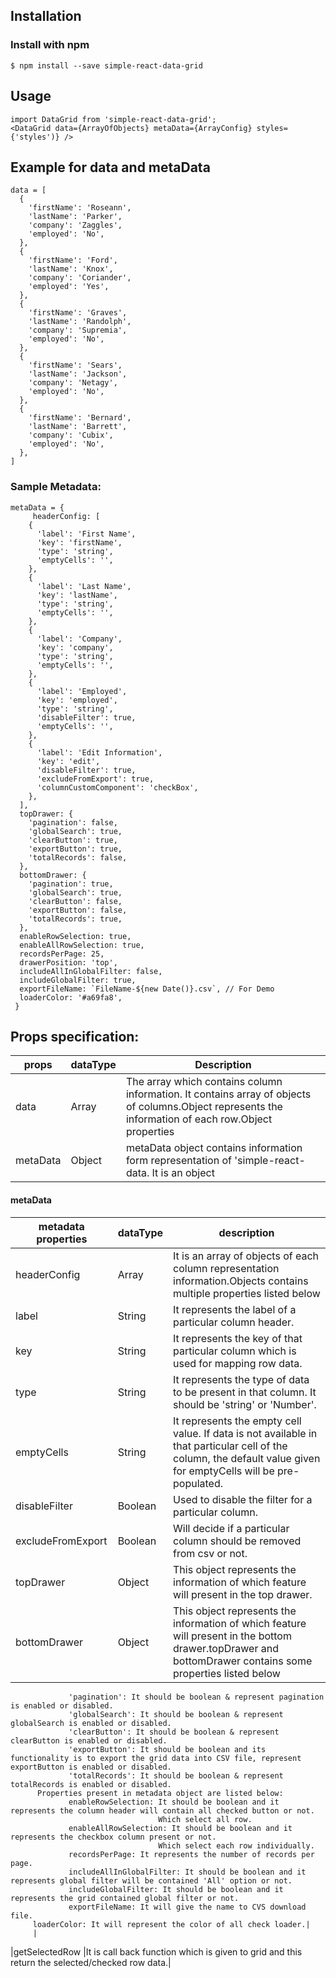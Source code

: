 ## Installation

### Install with npm

```
$ npm install --save simple-react-data-grid
```

## Usage

    import DataGrid from 'simple-react-data-grid';
    <DataGrid data={ArrayOfObjects} metaData={ArrayConfig} styles={'styles')} />	

## Example for data and metaData

    data = [
      {
        'firstName': 'Roseann',
        'lastName': 'Parker',
        'company': 'Zaggles',
        'employed': 'No',
      },
      {
        'firstName': 'Ford',
        'lastName': 'Knox',
        'company': 'Coriander',
        'employed': 'Yes',
      },
      {
        'firstName': 'Graves',
        'lastName': 'Randolph',
        'company': 'Supremia',
        'employed': 'No',
      },
      {
        'firstName': 'Sears',
        'lastName': 'Jackson',
        'company': 'Netagy',
        'employed': 'No',
      },
      {
        'firstName': 'Bernard',
        'lastName': 'Barrett',
        'company': 'Cubix',
        'employed': 'No',
      },
    ]

### Sample Metadata:

    metaData = {
         headerConfig: [
	    {
	      'label': 'First Name',
	      'key': 'firstName',
	      'type': 'string',
	      'emptyCells': '',
	    },
	    {
	      'label': 'Last Name',
	      'key': 'lastName',
	      'type': 'string',
	      'emptyCells': '',
	    },
	    {
	      'label': 'Company',
	      'key': 'company',
	      'type': 'string',
	      'emptyCells': '',
	    },
	    {
	      'label': 'Employed',
	      'key': 'employed',
	      'type': 'string',
	      'disableFilter': true,
	      'emptyCells': '',
	    },
	    {
	      'label': 'Edit Information',
	      'key': 'edit',
	      'disableFilter': true,
	      'excludeFromExport': true,
	      'columnCustomComponent': 'checkBox',
	    },
	  ],
	  topDrawer: {
	    'pagination': false,
	    'globalSearch': true,
	    'clearButton': true,
	    'exportButton': true,
	    'totalRecords': false,
	  },
	  bottomDrawer: {
	    'pagination': true,
	    'globalSearch': true,
	    'clearButton': false,
	    'exportButton': false,
	    'totalRecords': true,
	  },
	  enableRowSelection: true,
	  enableAllRowSelection: true,
	  recordsPerPage: 25,
	  drawerPosition: 'top',
	  includeAllInGlobalFilter: false,
	  includeGlobalFilter: true,
	  exportFileName: `FileName-${new Date()}.csv`, // For Demo
	  loaderColor: '#a69fa8',
     }

## Props specification:
| props | dataType | Description |
| ------| -------- | ---- |
| data | Array | The array which contains column information. It contains array of objects of columns.Object represents the information of each row.Object properties|
| metaData |Object | metaData object contains information form representation of 'simple-react-data. It is an object|

#### metaData
| metadata properties | dataType | description |
|---- | ---- | ----|
|headerConfig| Array | It is an array of objects of each column representation information.Objects contains multiple properties listed below|
|label|String |It represents the label of a particular column header.|
|key | String| It represents the key of that particular column which is used for mapping row data.|
|type| String |It represents the type of data to be present in that column. It should be 'string' or 'Number'.|
|emptyCells| String |It represents the empty cell value. If data is not available in that particular cell of the column, the default value given for emptyCells will be pre-populated.|
|disableFilter| Boolean |Used to disable the filter for a particular column.|
|excludeFromExport| Boolean |Will decide if a particular column should be removed from csv or not.|
|topDrawer|Object|This object represents the information of which feature will present in the top drawer.|
|bottomDrawer|Object|This object represents the information of which feature will present in the bottom drawer.topDrawer and bottomDrawer contains some properties listed below|
                 'pagination': It should be boolean & represent pagination is enabled or disabled.
                 'globalSearch': It should be boolean & represent globalSearch is enabled or disabled. 
                 'clearButton': It should be boolean & represent clearButton is enabled or disabled. 
                 'exportButton': It should be boolean and its functionality is to export the grid data into CSV file, represent exportButton is enabled or disabled.    
                 'totalRecords': It should be boolean & represent totalRecords is enabled or disabled.
          Properties present in metadata object are listed below:
                 enableRowSelection: It should be boolean and it represents the column header will contain all checked button or not.
                                     Which select all row.
                 enableAllRowSelection: It should be boolean and it represents the checkbox column present or not.
                                     Which select each row individually. 
                 recordsPerPage: It represents the number of records per page.
                 includeAllInGlobalFilter: It should be boolean and it represents global filter will be contained 'All' option or not.
                 includeGlobalFilter: It should be boolean and it represents the grid contained global filter or not.  
                 exportFileName: It will give the name to CVS download file.
		 loaderColor: It will represent the color of all check loader.|
		 |
|getSelectedRow |It is call back function which is given to grid and this return the selected/checked row data.|
